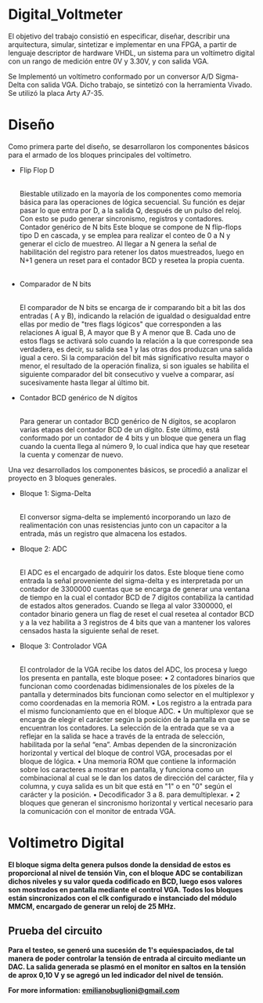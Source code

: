 # Digital_Voltmeter

El objetivo del trabajo consistió en especificar, diseñar, describir una arquitectura, simular, sintetizar e implementar en una FPGA, a partir de lenguaje descriptor de hardware VHDL, un sistema para un voltímetro digital con un rango de medición entre 0V y 3.30V, y con salida VGA. 

Se Implementó un voltímetro conformado por un conversor A/D Sigma-Delta con salida VGA. Dicho trabajo, se sintetizó con la herramienta Vivado. 
Se utilizó la placa Arty A7-35.


<b><h1>Diseño</h1></b>

Como primera parte del diseño, se desarrollaron los componentes básicos para el armado de los bloques principales del voltímetro. 

<ul>
 <li>Flip Flop D</li> 
 <br>
<p>Biestable utilizado en la mayoría de los componentes como memoria básica para las operaciones de lógica secuencial. Su función es dejar pasar lo que entra por D, a la salida Q, después de un pulso del reloj. Con esto se pudo generar sincronismo, registros y contadores. 
Contador genérico de N bits 
Este bloque se compone de N flip-flops tipo D en cascada, y se emplea para realizar el conteo de 0 a N y generar el ciclo de muestreo. Al llegar a N genera la señal de habilitación del registro para retener los datos muestreados, luego en N+1 genera un reset para el contador BCD y resetea la propia cuenta. </p>
<br>
<li>Comparador de N bits</li> 
<br>
<p>El comparador de N bits se encarga de ir comparando bit a bit las dos entradas ( A y B), indicando la relación de igualdad o desigualdad entre ellas por medio de "tres flags lógicos"
que corresponden a las relaciones A igual B, A mayor que B y A menor que B. Cada uno de estos flags se activará solo cuando la relación a la que corresponde sea verdadera, es decir, su salida sea 1 y las otras dos produzcan una salida igual a cero. Si la comparación del bit más significativo resulta mayor o menor, el resultado de la operación finaliza, si son iguales se habilita el siguiente comparador del bit consecutivo y vuelve a comparar, así sucesivamente hasta llegar al último bit. </p>

<li>Contador BCD genérico de N dígitos</li>
<br>
<p>Para generar un contador BCD genérico de N dígitos, se acoplaron varias etapas del contador BCD de un dígito. Este último, está conformado por un contador de 4 bits y un bloque que genera un flag cuando la cuenta llega al número 9, lo cual indica que hay que resetear la cuenta y comenzar de nuevo. </p>

</ul>

Una vez desarrollados los componentes básicos, se procedió a analizar el proyecto en 3 bloques generales. 
<ul>
 <li>Bloque 1: Sigma-Delta</li> 
<br>
<p>El conversor sigma-delta se implementó incorporando un lazo de realimentación con unas resistencias junto con un capacitor a la entrada, más un registro que almacena los estados. </p>

<li>Bloque 2: ADC</li>
<br>
<p>El ADC es el encargado de adquirir los datos. Este bloque tiene como entrada la señal proveniente del sigma-delta y es interpretada por un contador de 3300000 cuentas que se encarga de generar una ventana de tiempo en la cual el contador BCD de 7 dígitos contabiliza la cantidad de estados altos generados. 
Cuando se llega al valor 3300000, el contador binario genera un flag de reset el cual resetea al contador BCD y a la vez habilita a 3 registros de 4 bits que van a mantener los valores censados hasta la siguiente señal de reset. </p>

<li>Bloque 3: Controlador VGA</li>
<br>
<p>El controlador de la VGA recibe los datos del ADC, los procesa y luego los presenta en pantalla, este bloque posee: 
• 2 contadores binarios que funcionan como coordenadas bidimensionales de los píxeles de la pantalla y determinados bits funcionan como selector en el multiplexor y como coordenadas en la memoria ROM. 
• Los registro a la entrada para el mismo funcionamiento que en el bloque ADC.
• Un multiplexor que se encarga de elegir el carácter según la posición de la pantalla en que se encuentran los contadores. La selección de la entrada que se va a reflejar en la salida se hace a través de la entrada de selección, habilitada por la señal “ena”. Ambas dependen de la sincronización horizontal y vertical del bloque de control VGA, procesadas por el bloque 
de lógica. 
• Una memoria ROM que contiene la información sobre los caracteres a mostrar en pantalla, y funciona como un combinacional al cual se le dan los datos de dirección del carácter, fila y columna, y cuya salida es un bit que está en "1" o en "0" según el carácter y la posición. • Decodificador 3 a 8. para demultiplexar. 
• 2 bloques que generan el sincronismo horizontal y vertical necesario para la comunicación con el monitor de entrada VGA.</p> 
</ul>
<b><h1>Voltimetro Digital</h1><b>

El bloque sigma delta genera pulsos donde la densidad de estos es proporcional al nivel de tensión Vin, con el bloque ADC se contabilizan dichos niveles y su valor queda codificado en BCD, luego esos valores son mostrados en pantalla mediante el control VGA. Todos los bloques están sincronizados con el clk configurado e instanciado del módulo MMCM, encargado de generar un reloj de 25 MHz. 

<h2>Prueba del circuito</h2>

Para el testeo, se generó una sucesión de 1's equiespaciados, de tal manera de poder controlar la tensión de entrada al circuito mediante un DAC. La salida generada se plasmó en el monitor en saltos en la tensión de aprox 0,10 V y se agregó un led indicador del nivel de tensión.




For more information: emilianobuglioni@gmail.com




